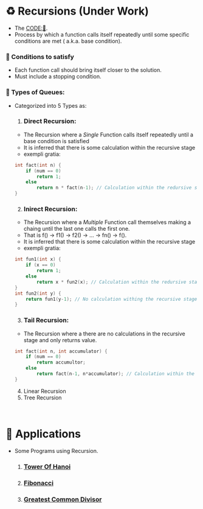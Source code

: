 # ♻ Recursions (Under Work)
- The [CODE:📑](../Miscellaneous/Recursion.md).
- Process by which a function calls itself repeatedly until some specific conditions are met ( a.k.a. base condition).

### 🛑 Conditions to satisfy
- Each function call should bring itself closer to the solution.
- Must include a stopping condition.

### 🌿 Types of Queues:
- Categorized into 5 Types as:
    1. ### Direct Recursion:
    - The Recursion where a _Single_ Function calls itself repeatedly until a base condition is satisfied
    - It is inferred that there is some calculation within the recursive stage
    - exempli gratia:
    ```c
    int fact(int n) {
        if (num == 0) 
            return 1;
        else
            return n * fact(n-1); // Calculation within the redursive stage
    }
    ```
    2. ### Inirect Recursion:
    - The Recursion where a _Multiple_ Function call themselves making a chaing until the last one calls the first one. 
    - That is f() -> f1() -> f2() -> ... -> fn() -> f().
    - It is inferred that there is some calculation within the recursive stage
    - exempli gratia:
    ```c
    int fun1(int x) {
        if (x == 0) 
            return 1;
        else
            return x * fun2(x); // Calculation within the redursive stage
    }
    int fun2(int y) {
        return fun1(y-1); // No calculation withing the recursive stage
    }
    ```
    3. ### Tail Recursion:
    - The Recursion where a there are no calculations in the recursive stage and only returns value.
    ```c
    int fact(int n, int accumulator) {
        if (num == 0) 
            return accumultor;
        else
            return fact(n-1, n*accumulator); // Calculation within the redursive stage
    }
    ```
    4. Linear Recursion
    5. Tree Recursion
    
&nbsp;
# 🧰 Applications
- Some Programs using Recursion.
    1. ### [Tower Of Hanoi](./Tower_of_Hanoi.md)
    2. ### [Fibonacci](./Fibonacci.md)
    3. ### [Greatest Common Divisor](./GCD.md)
